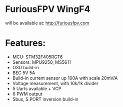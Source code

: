 # FuriousFPV WingF4

will be available at: http://furiousfpv.com

# Features:

* MCU: STM32F405RGT6
* Sensors: MPU9250, MS5611
* OSD build-in
* BEC 5V 5A
* Build-in current sensor up 100A with scale 20mV/A
* Voltage measurement, with 10k/1k divider
* 5 Uarts available + VCP
* 6 PWM output
* Sbus, S.PORT inversion build-in
